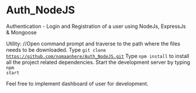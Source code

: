 # Auth_NodeJS
Authentication - Login and Registration of a user using NodeJs, ExpressJs &amp; Mongoose 

Utility:
   //Open command prompt and traverse to the path where the files needs to be downloaded.
   Type <code>git clone https://github.com/nomaanhere/Auth_NodeJS.git</code>
   Type <code>npm install</code> to install all the project related dependencies.
   Start the development server by typing <code>npm start</code>


Feel free to implement dashboard of user for development.
